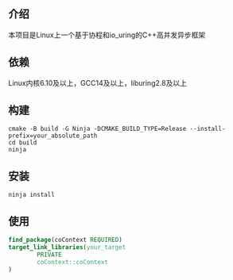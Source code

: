 ## 介绍

本项目是Linux上一个基于协程和io_uring的C++高并发异步框架

## 依赖

Linux内核6.10及以上，GCC14及以上，liburing2.8及以上

## 构建

```shell
cmake -B build -G Ninja -DCMAKE_BUILD_TYPE=Release --install-prefix=your_absolute_path
cd build
ninja
```

## 安装

```shell
ninja install
```

## 使用

```cmake
find_package(coContext REQUIRED)
target_link_libraries(your_target
        PRIVATE
        coContext::coContext
)
```
